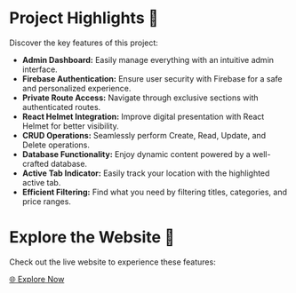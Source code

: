 # Project Highlights 🌟

Discover the key features of this project:

- **Admin Dashboard:** Easily manage everything with an intuitive admin interface.
- **Firebase Authentication:** Ensure user security with Firebase for a safe and personalized experience.
- **Private Route Access:** Navigate through exclusive sections with authenticated routes.
- **React Helmet Integration:** Improve digital presentation with React Helmet for better visibility.
- **CRUD Operations:** Seamlessly perform Create, Read, Update, and Delete operations.
- **Database Functionality:** Enjoy dynamic content powered by a well-crafted database.
- **Active Tab Indicator:** Easily track your location with the highlighted active tab.
- **Efficient Filtering:** Find what you need by filtering titles, categories, and price ranges.

# Explore the Website 🚀

Check out the live website to experience these features:

[🌐 Explore Now](https://656b3fc89cf6c74cced9d555--sparkling-dango-6628fc.netlify.app)
